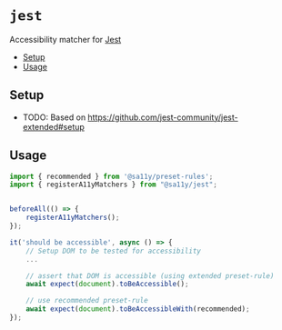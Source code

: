 # `jest`

Accessibility matcher for [Jest](https://jestjs.io)

<!-- START doctoc generated TOC please keep comment here to allow auto update -->
<!-- DON'T EDIT THIS SECTION, INSTEAD RE-RUN doctoc TO UPDATE -->


- [Setup](#setup)
- [Usage](#usage)

<!-- END doctoc generated TOC please keep comment here to allow auto update -->

## Setup

-   TODO: Based on https://github.com/jest-community/jest-extended#setup

## Usage

```typescript
import { recommended } from '@sa11y/preset-rules';
import { registerA11yMatchers } from "@sa11y/jest";


beforeAll(() => {
    registerA11yMatchers();
});

it('should be accessible', async () => {
    // Setup DOM to be tested for accessibility
    ...

    // assert that DOM is accessible (using extended preset-rule)
    await expect(document).toBeAccessible();

    // use recommended preset-rule
    await expect(document).toBeAccessibleWith(recommended);
});
```
